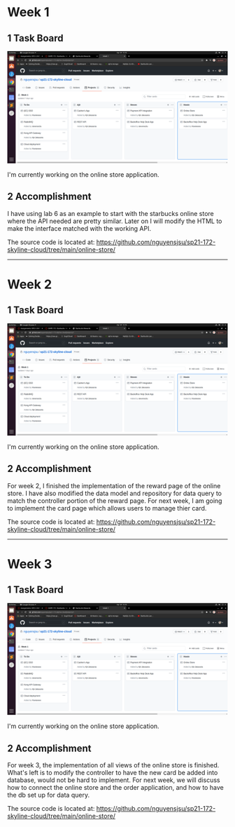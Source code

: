 
# Week 1

## 1 Task Board

![card](images/howie/board.png)

I'm currently working on the online store application.

## 2 Accomplishment

I have using lab 6 as an example to start with the starbucks online store where the API needed are pretty similar. Later on I will modify the HTML to make the interface matched with the working API. 

The source code is located at: https://github.com/nguyensjsu/sp21-172-skyline-cloud/tree/main/online-store/

---
# Week 2

## 1 Task Board

![board](images/howie/board.png)

I'm currently working on the online store application.

## 2 Accomplishment

For week 2, I finished the implementation of the reward page of the online store. I have also modified the data model and repository for data query to match the controller portion of the reward page. For next week, I am going to implement the card page which allows users to manage thier card.

The source code is located at: https://github.com/nguyensjsu/sp21-172-skyline-cloud/tree/main/online-store/

---
# Week 3

## 1 Task Board

![board](images/howie/board.png)

I'm currently working on the online store application.

## 2 Accomplishment

For week 3, the implementation of all views of the online store is finished. What's left is to modify the controller to have the new card be added into database, would not be hard to implement. For next week, we will discuss how to connect the online store and the order application, and how to have the db set up for data query. 

The source code is located at: https://github.com/nguyensjsu/sp21-172-skyline-cloud/tree/main/online-store/
